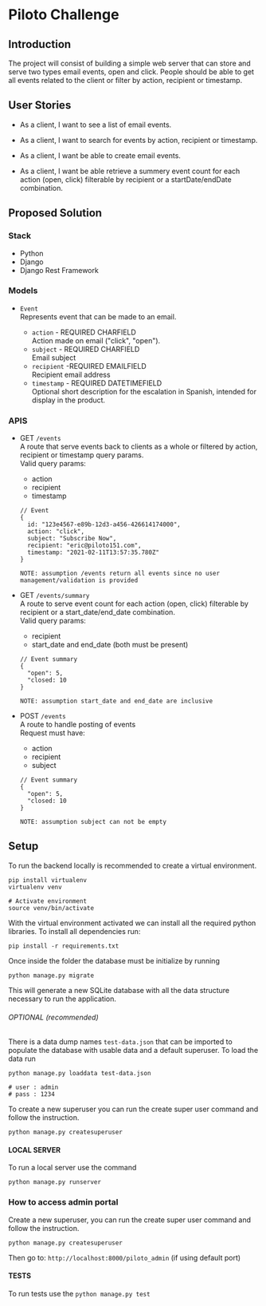 # Piloto Challenge

## Introduction

The project will consist of building a simple web server that can store and serve two types email events, open and click. People should be able to get all events related to the client or filter by action, recipient or timestamp.

## User Stories

- As a client, I want to see a list of email events.

- As a client, I want to search for events by action, recipient or timestamp.

- As a client, I want be able to create email events.

- As a client, I want be able retrieve a summery event count for each action (open, click) filterable by recipient or a startDate/endDate combination.

## Proposed Solution

### Stack

- Python
- Django
- Django Rest Framework

### Models

- `Event` <br />
  Represents event that can be made to an email.

  - `action` - REQUIRED CHARFIELD <br />
    Action made on email ("click", "open").
  - `subject` - REQUIRED CHARFIELD <br />
    Email subject
  - `recipient` -REQUIRED EMAILFIELD <br />
    Recipient email address
  - `timestamp` - REQUIRED DATETIMEFIELD <br />
    Optional short description for the escalation in Spanish, intended for display in the product.

### APIS

- GET `/events` <br />
  A route that serve events back to clients as a whole or filtered by action, recipient or timestamp query params. <br />
  Valid query params: <br />

  - action
  - recipient
  - timestamp <br />

  ```
  // Event
  {
    id: "123e4567-e89b-12d3-a456-426614174000",
    action: "click",
    subject: "Subscribe Now",
    recipient: "eric@piloto151.com",
    timestamp: "2021-02-11T13:57:35.780Z"
  }
  ```

  `NOTE: assumption /events return all events since no user management/validation is provided`

- GET `/events/summary` <br />
  A route to serve event count for each action (open, click) filterable by recipient or a start_date/end_date combination. <br />
  Valid query params: <br />

  - recipient
  - start_date and end_date (both must be present) <br />

  ```
  // Event summary
  {
    "open": 5,
    "closed: 10
  }
  ```

  `NOTE: assumption start_date and end_date are inclusive`

- POST `/events` <br />
  A route to handle posting of events <br />
  Request must have: <br />

  - action
  - recipient
  - subject <br />

  ```
  // Event summary
  {
    "open": 5,
    "closed: 10
  }
  ```

  `NOTE: assumption subject can not be empty`

## Setup

To run the backend locally is recommended to create a virtual environment.

```
pip install virtualenv
virtualenv venv

# Activate environment
source venv/bin/activate
```

With the virtual environment activated we can install all the required python libraries. To install all dependencies run:

```
pip install -r requirements.txt
```

Once inside the folder the database must be initialize by running

```
python manage.py migrate
```

This will generate a new SQLite database with all the data structure necessary to run the application.

###### OPTIONAL (recommended)

There is a data dump names `test-data.json` that can be imported to populate the database with usable data and a default superuser. To load the data run

```
python manage.py loaddata test-data.json

# user : admin
# pass : 1234

```

To create a new superuser you can run the create super user command and follow the instruction.

```
python manage.py createsuperuser
```

#### LOCAL SERVER

To run a local server use the command

```
python manage.py runserver
```

### How to access admin portal

Create a new superuser, you can run the create super user command and follow the instruction.

```
python manage.py createsuperuser
```

Then go to: `http://localhost:8000/piloto_admin` (if using default port)

#### TESTS

To run tests use the `python manage.py test`
